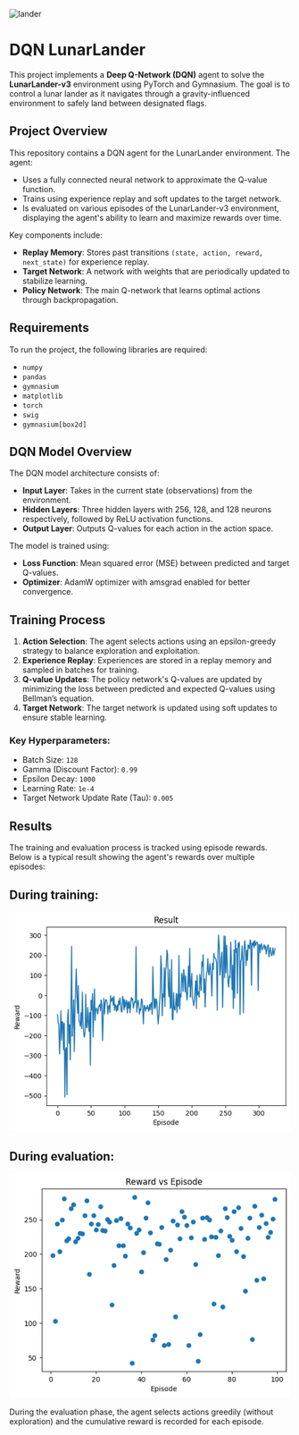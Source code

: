 
![lander](./ll.png)
# DQN LunarLander

This project implements a **Deep Q-Network (DQN)** agent to solve the **LunarLander-v3** environment using PyTorch and Gymnasium. The goal is to control a lunar lander as it navigates through a gravity-influenced environment to safely land between designated flags.



## Project Overview
This repository contains a DQN agent for the LunarLander environment. The agent:
- Uses a fully connected neural network to approximate the Q-value function.
- Trains using experience replay and soft updates to the target network.
- Is evaluated on various episodes of the LunarLander-v3 environment, displaying the agent's ability to learn and maximize rewards over time.

Key components include:
- **Replay Memory**: Stores past transitions `(state, action, reward, next_state)` for experience replay.
- **Target Network**: A network with weights that are periodically updated to stabilize learning.
- **Policy Network**: The main Q-network that learns optimal actions through backpropagation.

## Requirements
To run the project, the following libraries are required:

- `numpy`
- `pandas`
- `gymnasium`
- `matplotlib`
- `torch`
- `swig`
- `gymnasium[box2d]`

## DQN Model Overview
The DQN model architecture consists of:
- **Input Layer**: Takes in the current state (observations) from the environment.
- **Hidden Layers**: Three hidden layers with 256, 128, and 128 neurons respectively, followed by ReLU activation functions.
- **Output Layer**: Outputs Q-values for each action in the action space.

The model is trained using:
- **Loss Function**: Mean squared error (MSE) between predicted and target Q-values.
- **Optimizer**: AdamW optimizer with amsgrad enabled for better convergence.

## Training Process
1. **Action Selection**: The agent selects actions using an epsilon-greedy strategy to balance exploration and exploitation.
2. **Experience Replay**: Experiences are stored in a replay memory and sampled in batches for training.
3. **Q-value Updates**: The policy network's Q-values are updated by minimizing the loss between predicted and expected Q-values using Bellman’s equation.
4. **Target Network**: The target network is updated using soft updates to ensure stable learning.

### Key Hyperparameters:
- Batch Size: `128`
- Gamma (Discount Factor): `0.99`
- Epsilon Decay: `1000`
- Learning Rate: `1e-4`
- Target Network Update Rate (Tau): `0.005`

## Results
The training and evaluation process is tracked using episode rewards. Below is a typical result showing the agent's rewards over multiple episodes:
## During training:

![Reward vs Episode Plot](./reward_vs_episode.png) 

## During evaluation:

![Reward vs Episode Plot](./eval.png) 

During the evaluation phase, the agent selects actions greedily (without exploration) and the cumulative reward is recorded for each episode.




